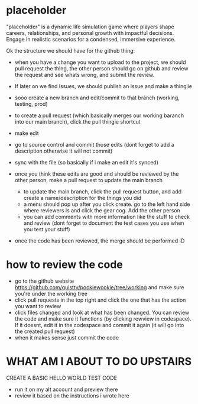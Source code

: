 # placeholder

"placeholder" is a dynamic life simulation game where players shape careers, relationships, and personal growth with impactful decisions. Engage in realistic scenarios for a condensed, immersive experience.

Ok the structure we should have for the github thing:

- when you have a change you want to upload to the project, we should pull request the thing, the other person should go on github and review the request and see whats wrong, and submit the review.
- If later on we find issues, we should publish an issue and make a thingiie
- sooo create a new branch and edit/commit to that branch (working, testing, prod)
- to create a pull request (which basically merges our working baranch into our main branch), click the pull thingie shortcut

- make edit
- go to source control and commit those edits (dont forget to add a description otherwise it will not commit)
- sync with the file (so basically if i make an edit it's synced)
- once you think these edits are good and should be reviewed by the other person, make a pull request to update the main branch
    - to update the main branch, click the pull request button, and add create a name/description for the things you did
    - a menu should pop up after you click create. go to the left hand side where reviewers is and click the gear cog. Add the other person
    - you can add comments with more information like the stuff to check and review (dont forget to document the test cases you use when you test your stuff)
- once the code has been reviewed, the merge should be performed :D

# how to review the code
- go to the github website https://github.com/quistty/pookiewookie/tree/working and make sure you're under the working tree
- click pull requests in the top right and click the one that has the action you want to review
- click files changed and look at what has been changed. You can review the code and make sure it functions (by clicking rewview in codespace). If it doesnt, edit it in the codespace and commit it again (it will go into the created pull request)
- when it makes sense just commit the code

# WHAT AM I ABOUT TO DO UPSTAIRS
CREATE A BASIC HELLO WORLD TEST CODE 
- run it on my alt account and preview there
- review it based on the instructions i wrote here
